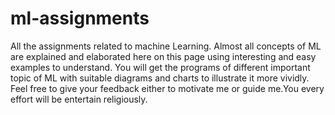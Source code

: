 # ml-assignments
All the assignments related to machine Learning.
Almost all concepts of ML are explained and elaborated here on this page using interesting and easy examples to understand.
You will get the programs of different important topic of ML with suitable diagrams and charts to illustrate it more vividly. 
Feel free to give your feedback either to motivate me or guide me.You every effort will be entertain religiously. 
